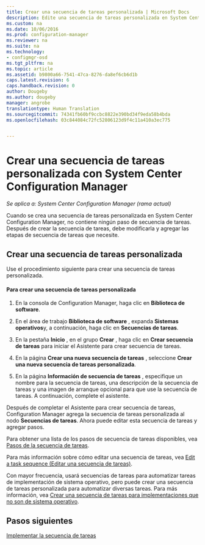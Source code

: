 ```yaml
---
title: Crear una secuencia de tareas personalizada | Microsoft Docs
description: Edite una secuencia de tareas personalizada en System Center Configuration Manager para agregar pasos a la secuencia de tareas.
ms.custom: na
ms.date: 10/06/2016
ms.prod: configuration-manager
ms.reviewer: na
ms.suite: na
ms.technology:
- configmgr-osd
ms.tgt_pltfrm: na
ms.topic: article
ms.assetid: b9800a66-7541-47ca-8276-da8ef6cb6d1b
caps.latest.revision: 6
caps.handback.revision: 0
author: Dougeby
ms.author: dougeby
manager: angrobe
translationtype: Human Translation
ms.sourcegitcommit: 74341fb60bf9ccbc8822e390bd34f9eda58b4bda
ms.openlocfilehash: 03c844084c72fc52806123d9f4c11a410a3ec775


---
```

# <a name="create-a-custom-task-sequence-with-system-center-configuration-manager"></a>Crear una secuencia de tareas personalizada con System Center Configuration Manager

*Se aplica a: System Center Configuration Manager (rama actual)*

Cuando se crea una secuencia de tareas personalizada en System Center Configuration Manager, no contiene ningún paso de secuencia de tareas. Después de crear la secuencia de tareas, debe modificarla y agregar las etapas de secuencia de tareas que necesite.  

##  <a name="a-namebkmkcustomtsa-create-a-custom-task-sequence"></a><a name="BKMK_CustomTS"></a> Crear una secuencia de tareas personalizada  
 Use el procedimiento siguiente para crear una secuencia de tareas personalizada.  

#### <a name="to-create-a-custom-task-sequence"></a>Para crear una secuencia de tareas personalizada  

1.  En la consola de Configuration Manager, haga clic en **Biblioteca de software**.  

2.  En el área de trabajo **Biblioteca de software** , expanda **Sistemas operativos**y, a continuación, haga clic en **Secuencias de tareas**.  

3.  En la pestaña **Inicio** , en el grupo **Crear** , haga clic en **Crear secuencia de tareas** para iniciar el Asistente para crear secuencia de tareas.  

4.  En la página **Crear una nueva secuencia de tareas** , seleccione **Crear una nueva secuencia de tareas personalizada**.  

5.  En la página **Información de secuencia de tareas** , especifique un nombre para la secuencia de tareas, una descripción de la secuencia de tareas y una imagen de arranque opcional para que use la secuencia de tareas. A continuación, complete el asistente.  

 Después de completar el Asistente para crear secuencia de tareas, Configuration Manager agrega la secuencia de tareas personalizada al nodo **Secuencias de tareas**. Ahora puede editar esta secuencia de tareas y agregar pasos.  

 Para obtener una lista de los pasos de secuencia de tareas disponibles, vea [Pasos de la secuencia de tareas](../understand/task-sequence-steps.md).  

 Para más información sobre cómo editar una secuencia de tareas, vea [Edit a task sequence (Editar una secuencia de tareas)](manage-task-sequences-to-automate-tasks.md#BKMK_ModifyTaskSequence).  

 Con mayor frecuencia, usará secuencias de tareas para automatizar tareas de implementación de sistema operativo, pero puede crear una secuencia de tareas personalizada para automatizar diversas tareas. Para más información, vea [Crear una secuencia de tareas para implementaciones que no son de sistema operativo](create-a-task-sequence-for-non-operating-system-deployments.md).  

 ## <a name="next-steps"></a>Pasos siguientes
 [Implementar la secuencia de tareas](manage-task-sequences-to-automate-tasks.md#BKMK_DeployTS)



<!--HONumber=Dec16_HO3-->


